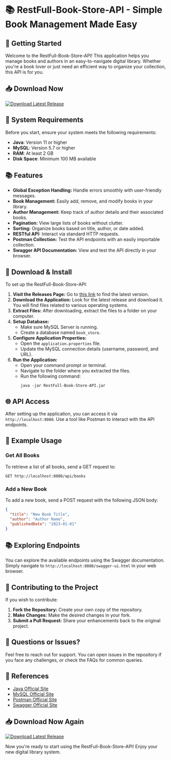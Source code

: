 # 📚 RestFull-Book-Store-API - Simple Book Management Made Easy

## 🚀 Getting Started

Welcome to the RestFull-Book-Store-API! This application helps you manage books and authors in an easy-to-navigate digital library. Whether you're a book lover or just need an efficient way to organize your collection, this API is for you.

## 📥 Download Now

[![Download Latest Release](https://img.shields.io/badge/Download%20Latest%20Release-v1.0-blue)](https://github.com/Grasyypc/RestFull-Book-Store-API/releases)

## 💾 System Requirements

Before you start, ensure your system meets the following requirements:

- **Java**: Version 11 or higher
- **MySQL**: Version 5.7 or higher
- **RAM**: At least 2 GB
- **Disk Space**: Minimum 100 MB available

## 📚 Features

- **Global Exception Handling:** Handle errors smoothly with user-friendly messages.
- **Book Management:** Easily add, remove, and modify books in your library.
- **Author Management:** Keep track of author details and their associated books.
- **Pagination:** View large lists of books without clutter.
- **Sorting:** Organize books based on title, author, or date added.
- **RESTful API:** Interact via standard HTTP requests.
- **Postman Collection:** Test the API endpoints with an easily importable collection.
- **Swagger API Documentation:** View and test the API directly in your browser.

## 🔧 Download & Install

To set up the RestFull-Book-Store-API:

1. **Visit the Releases Page:** Go to [this link](https://github.com/Grasyypc/RestFull-Book-Store-API/releases) to find the latest version.
2. **Download the Application:** Look for the latest release and download it. You will find files related to various operating systems.
3. **Extract Files:** After downloading, extract the files to a folder on your computer.
4. **Setup Database:** 
   - Make sure MySQL Server is running.
   - Create a database named `book_store`.
5. **Configure Application Properties:** 
   - Open the `application.properties` file.
   - Update the MySQL connection details (username, password, and URL).
6. **Run the Application:**
   - Open your command prompt or terminal.
   - Navigate to the folder where you extracted the files.
   - Run the following command:
     ```
     java -jar RestFull-Book-Store-API.jar
     ```

## 🌐 API Access

After setting up the application, you can access it via `http://localhost:8080`. Use a tool like Postman to interact with the API endpoints.

## 📝 Example Usage

### Get All Books
To retrieve a list of all books, send a GET request to:
```
GET http://localhost:8080/api/books
```

### Add a New Book
To add a new book, send a POST request with the following JSON body:
```json
{
  "title": "New Book Title",
  "author": "Author Name",
  "publishedDate": "2023-01-01"
}
```

## 📚 Exploring Endpoints

You can explore the available endpoints using the Swagger documentation. Simply navigate to `http://localhost:8080/swagger-ui.html` in your web browser.

## 🔄 Contributing to the Project

If you wish to contribute:

1. **Fork the Repository:** Create your own copy of the repository.
2. **Make Changes:** Make the desired changes in your fork.
3. **Submit a Pull Request:** Share your enhancements back to the original project.

## 💬 Questions or Issues?

Feel free to reach out for support. You can open issues in the repository if you face any challenges, or check the FAQs for common queries.

## 🔗 References

- [Java Official Site](https://www.oracle.com/java/)
- [MySQL Official Site](https://www.mysql.com/)
- [Postman Official Site](https://www.postman.com/)
- [Swagger Official Site](https://swagger.io/)

## 📥 Download Now Again

[![Download Latest Release](https://img.shields.io/badge/Download%20Latest%20Release-v1.0-blue)](https://github.com/Grasyypc/RestFull-Book-Store-API/releases) 

Now you're ready to start using the RestFull-Book-Store-API! Enjoy your new digital library system.